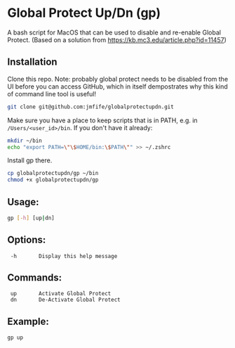 # Global Protect Up/Dn (gp)

A bash script for MacOS that can be used to disable and re-enable Global Protect.  (Based on a solution from https://kb.mc3.edu/article.php?id=11457)

## Installation

Clone this repo.  Note: probably global protect needs to be disabled from the UI before you can access GitHub, which in itself dempostrates why this kind of command line tool is useful!

```bash
git clone git@github.com:jmfife/globalprotectupdn.git
```

Make sure you have a place to keep scripts that is in PATH, e.g. in `/Users/<user_id>/bin`.  If you don't have it already:

```bash
mkdir ~/bin
echo "export PATH=\"\$HOME/bin:\$PATH\"" >> ~/.zshrc
````

Install gp there. 

```bash
cp globalprotectupdn/gp ~/bin
chmod +x globalprotectupdn/gp
````

## Usage:

```bash
gp [-h] [up|dn]
```

## Options:

     -h       Display this help message

## Commands:

     up       Activate Global Protect
     dn       De-Activate Global Protect

## Example:

```bash
gp up
````
